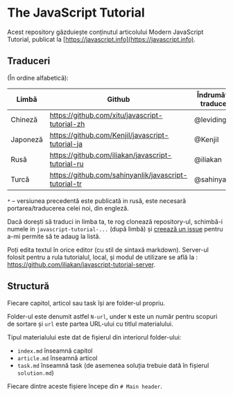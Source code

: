 # The JavaScript Tutorial

Acest repository găzduiește conținutul articolului Modern JavaScript Tutorial, publicat la [https://javascript.info](https://javascript.info).

## Traduceri

(În ordine alfabetică):

| Limbă | Github | Îndrumător traduceri | Tradus (%) | Publicat |
|----------|--------|-------------------|-----------------|-----------|
| Chineză | https://github.com/xitu/javascript-tutorial-zh | @leviding | ![](http://translate-hook.javascript.info/stats/zh.svg?1) | - |
| Japoneză | https://github.com/KenjiI/javascript-tutorial-ja | @KenjiI | ![](http://translate-hook.javascript.info/stats/ja.svg?1) | - |
| Rusă | https://github.com/iliakan/javascript-tutorial-ru | @iliakan | * | https://learn.javascript.ru |
| Turcă | https://github.com/sahinyanlik/javascript-tutorial-tr | @sahinyanlik | ![](http://translate-hook.javascript.info/stats/tr.svg?1) | - |


`*` – versiunea precedentă este publicată in rusă, este necesară portarea/traducerea celei noi, din engleză.

Dacă dorești să traduci in limba ta, te rog clonează repository-ul, schimbă-i numele in `javascript-tutorial-...` (după limbă) și [creează un issue](https://github.com/iliakan/javascript-tutoria-en/issues/new) pentru a-mi permite să te adaug la listă.

Poți edita textul în orice editor (cu stil de sintaxă markdown). Server-ul folosit pentru a rula tutorialul, local, și modul de utilizare se află la : <https://github.com/iliakan/javascript-tutorial-server>.  


## Structură

Fiecare capitol, articol sau task își are folder-ul propriu.

Folder-ul este denumit astfel `N-url`, under `N` este un număr pentru scopuri de sortare și `url` este partea URL-ului cu titlul materialului.

Tipul materialului este dat de fișierul din interiorul folder-ului:

  - `index.md` înseamnă capitol
  - `article.md` înseamnă articol
  - `task.md` înseamnă task (de asemenea soluția trebuie dată în fișierul `solution.md`)

Fiecare dintre aceste fișiere începe din `# Main header`.